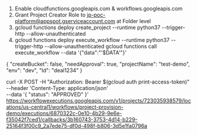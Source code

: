 1. Enable cloudfunctions.googleapis.com & workflows.googleapis.com
2. Grant Project Creator Role to jp-poc-platform@appspot.gserviceaccount.com at Folder level
2. gcloud functions deploy create_project --runtime python37 --trigger-http --allow-unauthenticated
2. gcloud functions deploy execute_workflow --runtime python37 --trigger-http --allow-unauthenticated
   gcloud functions call execute_workflow --data '{"data":"'$DATA'"}'

{
  "createBucket": false,
  "needApproval": true,
  "projectName": "test-demo",
  "env": "dev",
  "Id": "deal1234"
}

curl -X POST -H "Authorization: Bearer $(gcloud auth print-access-token)" \
--header 'Content-Type: application/json' \
--data '{ "status": "APPROVED" }' \
https://workflowexecutions.googleapis.com/v1/projects/723035938579/locations/us-central1/workflows/project-provision-demo/executions/6870322c-0e10-4b29-9e6e-f35042f7ced1/callbacks/3b160743-3753-4d14-b229-25164f3f00c9_2a7ede75-df0d-498f-b806-3d5e1fa0796a
